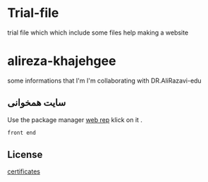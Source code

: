 # Trial-file
trial file which which include some files help making a website
# alireza-khajehgee
some informations that I'm I'm collaborating with DR.AliRazavi-edu
## سایت همخوانی 

Use the package manager [web rep](https://github.com/alireza-khajehgee/Trial-file) klick on it .

```bash
front end
```
## License
[certificates](https://www.sololearn.com/)
